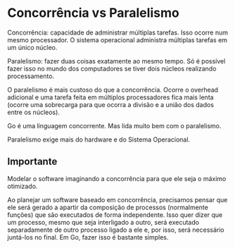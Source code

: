 # Concorrência vs Paralelismo

Concorrência: capacidade de administrar múltiplas tarefas. Isso ocorre num mesmo processador. O sistema operacional administra múltiplas tarefas em um único núcleo.

Paralelismo: fazer duas coisas exatamente ao mesmo tempo. Só é possível fazer isso no mundo dos computadores se tiver dois núcleos realizando processamento.

O paralelismo é mais custoso do que a concorrência. Ocorre o overhead adicional e uma tarefa feita em múltiplos processadores fica mais lenta (ocorre uma sobrecarga para que ocorra a divisão e a união dos dados entre os núcleos).

Go é uma linguagem concorrente. Mas lida muito bem com o paralelismo.

Paralelismo exige mais do hardware e do Sistema Operacional.

## Importante

Modelar o software imaginando a concorrência para que ele seja o máximo otimizado.

Ao planejar um software baseado em concorrência, precisamos pensar que ele será gerado a apartir da composição de processos (normalmente funções) que são executados de forma independente. Isso quer dizer que um processo, mesmo que seja interligado a outro, será executado separadamente de outro processo ligado a ele e, por isso, será necessário juntá-los no final. Em Go, fazer isso é bastante simples.
